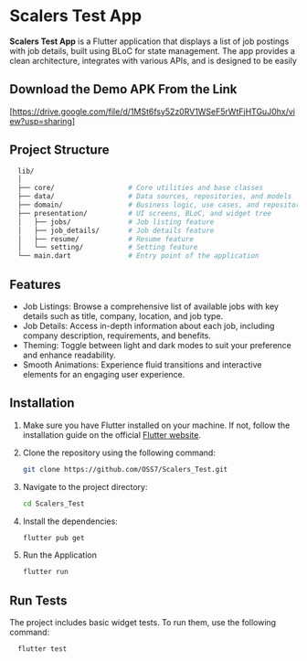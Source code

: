 # Scalers Test App

**Scalers Test App** is a Flutter application that displays a list of job postings with job details, built using BLoC for state management. The app provides a clean architecture, integrates with various APIs, and is designed to be easily 

## Download the Demo APK From the Link
[https://drive.google.com/file/d/1MSt6fsy52z0RV1WSeF5rWtFjHTGuJ0hx/view?usp=sharing]

## Project Structure
```bash
  lib/
  │
  ├── core/                  # Core utilities and base classes
  ├── data/                  # Data sources, repositories, and models
  ├── domain/                # Business logic, use cases, and repositories
  ├── presentation/          # UI screens, BLoC, and widget tree
  │   ├── jobs/              # Job listing feature
  │   ├── job_details/       # Job details feature
  │   ├── resume/            # Resume feature
  │   └── setting/           # Setting feature
  └── main.dart              # Entry point of the application
```

## Features

- Job Listings: Browse a comprehensive list of available jobs with key details such as title, company, location, and job type.
- Job Details: Access in-depth information about each job, including company description, requirements, and benefits.
- Theming: Toggle between light and dark modes to suit your preference and enhance readability.
- Smooth Animations: Experience fluid transitions and interactive elements for an engaging user experience.

## Installation

1. Make sure you have Flutter installed on your machine. If not, follow the installation guide on the official [Flutter website](https://flutter.dev/docs/get-started/install).

2. Clone the repository using the following command:
    ```bash
    git clone https://github.com/OSS7/Scalers_Test.git
    ```

3. Navigate to the project directory:
    ```bash
    cd Scalers_Test
    ```

4. Install the dependencies:
    ```bash
    flutter pub get
    ```
5. Run the Application
    ```bash
    flutter run
    ```

## Run Tests
  The project includes basic widget tests. To run them, use the following command:

  ```bash
    flutter test
  ```
